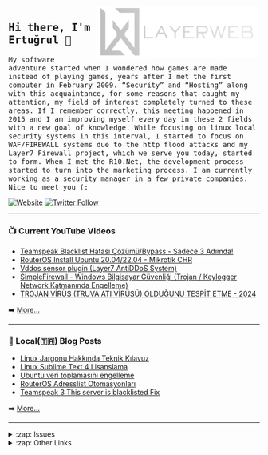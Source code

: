 <a href="https://layer.web.tr" target="_blank">
    <img title="LAYERWEB Hosting" align="right" width="328px" src="https://github.com/lwertugrul/lwertugrul/blob/main/layerweb_white.png?raw=true"/>
</a>
<h2>
    <samp>Hi there, I'm Ertuğrul 👋</samp>
</h2>
<p>
    <samp>
        My software adventure started when I wondered how games are made instead of playing games, years after I met the first computer in February 2009. “Security” and “Hosting” along with this acquaintance, for some reasons that caught my attention, my field of interest completely turned to these areas. If I remember correctly, this meeting happened in 2015 and I am improving myself every day in these 2 fields with a new goal of knowledge. While focusing on linux local security systems in this interval, I started to focus on WAF/FIREWALL systems due to the http flood attacks and my Layer7 Firewall project, which we serve you today, started to form. When I met the R10.Net, the development process started to turn into the marketing process. I am currently working as a security manager in a few private companies.</br> Nice to meet you (: 
    </samp>
</p>

[![Website](https://img.shields.io/website?label=layer.web.tr&style=for-the-badge&url=https%3A%2F%2Fblog.layer.web.tr)](https://layer.web.tr)
[![Twitter Follow](https://img.shields.io/twitter/follow/lwertugrul?color=1DA1F2&logo=twitter&style=for-the-badge)](https://twitter.com/intent/follow?original_referer=https%3A%2F%2Fgithub.com%2FByT13R&screen_name=lwertugrul)

---

### 📺 Current YouTube Videos

<!-- YOUTUBE:START -->
- [Teamspeak Blacklist Hatası Çözümü/Bypass - Sadece 3 Adımda!](https://www.youtube.com/watch?v=kbhD6pdQq38)
- [RouterOS Install Ubuntu 20.04/22.04 - Mikrotik CHR](https://www.youtube.com/watch?v=b8KmlZmcw1s)
- [Vddos sensor plugin &lpar;Layer7 AntiDDoS System&rpar;](https://www.youtube.com/watch?v=f9jMMMqAnVU)
- [SimpleFirewall - Windows Bilgisayar Güvenliği &lpar;Trojan / Keylogger Network Katmanında Engelleme&rpar;](https://www.youtube.com/watch?v=AttWFvxSJTI)
- [TROJAN VİRÜS &lpar;TRUVA ATI VİRÜSÜ&rpar; OLDUĞUNU TESPİT ETME - 2024](https://www.youtube.com/watch?v=bpbOExGTa9U)
<!-- YOUTUBE:END -->

➡️ [More...](https://www.youtube.com/channel/UCM1G2CgjxYaGhvMF5Ri3Zjw)

---

### 📕 Local(🇹🇷) Blog Posts

<!-- BLOG-POST-LIST:START -->
- [Linux Jargonu Hakkında Teknik Kılavuz](https://blog.layer.web.tr/posts/linux-jargonlari-hakkinda-kilavuz/)
- [Linux Sublime Text 4 Lisanslama](https://blog.layer.web.tr/posts/sublime-text-4-unlimiteduserlisance/)
- [Ubuntu veri toplamasını engelleme](https://blog.layer.web.tr/posts/ubuntu-mahremiyet-ayarlari/)
- [RouterOS Adresslist Otomasyonları](https://blog.layer.web.tr/posts/mikrotik-adresslist-otomasyonlar/)
- [Teamspeak 3 This server is blacklisted Fix](https://blog.layer.web.tr/posts/teamspeak-client-blacklist-bypass/)
<!-- BLOG-POST-LIST:END -->

➡️ [More...](https://blog.layer.web.tr)

---

<details>
  <summary>:zap: Issues</summary>
  
<!--START_SECTION:activity-->
1. ❗️ Reopened issue [#1251](https://github.com/CISOfy/lynis/issues/1251) in [CISOfy/lynis](https://github.com/CISOfy/lynis)
2. ❗️ Closed issue [#1251](https://github.com/CISOfy/lynis/issues/1251) in [CISOfy/lynis](https://github.com/CISOfy/lynis)
3. ❗️ Opened issue [#1251](https://github.com/CISOfy/lynis/issues/1251) in [CISOfy/lynis](https://github.com/CISOfy/lynis)
4. 🗣 Commented on [#1](https://github.com/lwertugrul/vddos-sensor-plugin/issues/1) in [lwertugrul/vddos-sensor-plugin](https://github.com/lwertugrul/vddos-sensor-plugin)
5. 🗣 Commented on [#1](https://github.com/lwertugrul/vddos-sensor-plugin/issues/1) in [lwertugrul/vddos-sensor-plugin](https://github.com/lwertugrul/vddos-sensor-plugin)
<!--END_SECTION:activity-->

</details>

<details>
  <summary>:zap: Other Links</summary>

  * https://gitlab.com/layerweb
  * https://www.r10.net/profil/115364-t13r.html

</details>

[website]: https://layer.web.tr
[twitter]: https://twitter.com/ByT13R
[youtube]: https://www.youtube.com/channel/UCM1G2CgjxYaGhvMF5Ri3Zjw
